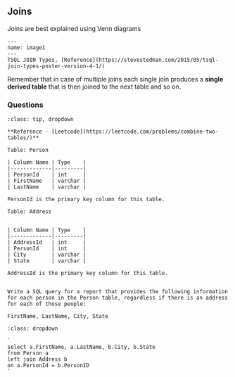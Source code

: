 ## Joins

Joins are best explained using Venn diagrams

```{figure} ../SQL/images/image1.PNG
---
name: image1
---
TSQL JOIN Types, [Reference](https://stevestedman.com/2015/05/tsql-join-types-poster-version-4-1/)
```

Remember that in case of multiple joins each single join produces a **single derived table** that is then joined to the next table and so on.


### Questions

```{admonition} Problem: [Leetcode] Join 2 tables
:class: tip, dropdown

**Reference - [Leetcode](https://leetcode.com/problems/combine-two-tables/)**

Table: Person

| Column Name | Type    |
|-------------|---------|
| PersonId    | int     |
| FirstName   | varchar |
| LastName    | varchar |

PersonId is the primary key column for this table.

Table: Address


| Column Name | Type    |
|-------------|---------|
| AddressId   | int     |
| PersonId    | int     |
| City        | varchar |
| State       | varchar |

AddressId is the primary key column for this table.
 

Write a SQL query for a report that provides the following information for each person in the Person table, regardless if there is an address for each of those people:

FirstName, LastName, City, State

```

```{admonition} Solution:
:class: dropdown

`
select a.FirstName, a.LastName, b.City, b.State
from Person a
left join Address b
on a.PersonId = b.PersonID
`

```